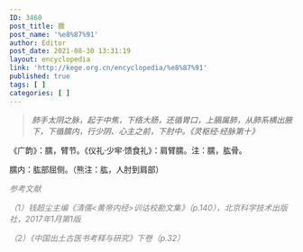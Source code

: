 ```yaml
---
ID: 3460
post_title: 臑
post_name: '%e8%87%91'
author: Editor
post_date: 2021-08-30 13:31:19
layout: encyclopedia
link: 'http://kege.org.cn/encyclopedia/%e8%87%91'
published: true
tags: [ ]
categories: [ ]
---
```

<blockquote><em>肺手太阴之脉，起于中焦，下络大肠，还循胃口，上膈属肺，从肺系横出腋下，下循臑内，行少阴、心主之前，下肘中。《灵枢经·经脉第十》</em></blockquote>
《广韵》：臑，臂节。《仪礼·少牢·馈食礼》：肩臂臑。注：臑，肱骨。

臑内：肱部屈侧。（熊注：肱，人肘到肩部）

<span style="color: #808080;"><em>参考文献</em></span>

<span style="color: #808080;"><em>（1）钱超尘主编《清儒&lt;黄帝内经&gt;训诂校勘文集》（p.140），北京科学技术出版社，2017年1月第1版</em></span>

<span style="color: #808080;"><em>（2）《中国出土古医书考释与研究》下卷（p.32）</em></span>